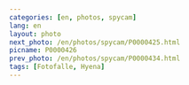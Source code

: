 ```yaml
---
categories: [en, photos, spycam]
lang: en
layout: photo
next_photo: /en/photos/spycam/P0000425.html
picname: P0000426
prev_photo: /en/photos/spycam/P0000434.html
tags: [Fotofalle, Hyena]
---
```

